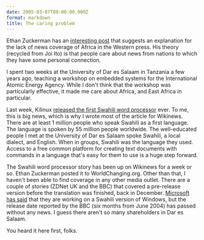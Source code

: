 ```yaml
---
date: 2005-03-07T00:00:00.000Z
format: markdown
title: The caring problem
---
```


Ethan Zuckerman has an <a href="http://blogs.law.harvard.edu/ethan/2005/03/07#a798">interesting post</a> that suggests   an explanation for the lack of news coverage of Africa in the Western press. His theory (recycled from Joi Ito) is that people care about news from nations to which they have some personal connection.

I spent two weeks at the University of Dar es Salaam in Tanzania a few years ago, teaching a workshop on embedded systems for the International Atomic Energy Agency.  While I don't think that the workshop was particularly effective, it made me care about Africa, and East Africa in particular.

Last week, Kilinux <a href="http://en.wikinews.org/wiki/First_Swahili_office_suite_released_in_Dar_es_Salaam%2C_Tanzania">released the first Swahili word processor</a> ever. To me, this is big news, which is why I wrote most of the article for Wikinews. There are at least 1 million people who speak Swahili as a first language. The language is spoken by 55 million people worldwide. The well-educated people I met at the University of Dar es Salaam spoke Swahili, a local dialect, and English. When in groups, Swahili was the language they used. Access to a free common platform for creating text documents with commands in a language that's easy for them to use is a huge step forward.

The Swahili word processor story has been up on Wikinews for a week or so. Ethan Zuckerman posted it to WorldChanging.org. Other than that, I haven't been able to find coverage in any other media outlet. There are a couple of stories (ZDNet UK and the BBC) that covered a pre-release version before the translation was finished, back in December. <a href="http://news.bbc.co.uk/1/hi/world/africa/3816717.stm">Microsoft has said</a> that they are working on a Swahili version of Windows, but the release date reported by the BBC (six months from June 2004) has passed without any news. I guess there aren't so many shareholders in Dar es Salaam.

You heard it here first, folks.
